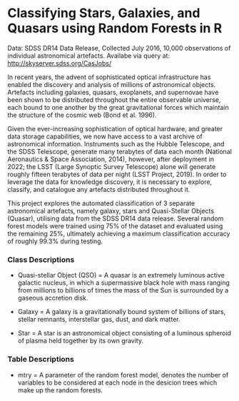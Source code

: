 # Classifying Stars, Galaxies, and Quasars using Random Forests in R

Data: SDSS DR14 Data Release, Collected July 2016, 10,000 observations of individual astronomical artefacts.
Availabe via query at: http://skyserver.sdss.org/CasJobs/

In recent years, the advent of sophisticated optical infrastructure has enabled the discovery and analysis of millions of astronomical objects. Artefacts including galaxies, quasars, exoplanets, and supernovae have been shown to be distributed throughout the entire observable universe, each bound to one another by the great gravitational forces which maintain the structure of the cosmic web (Bond et al. 1996).

  Given the ever-increasing sophistication of optical hardware, and greater data storage capabilities, we now have access to a vast archive of astronomical information. Instruments such as the Hubble Telescope, and the SDSS Telescope, generate many terabytes of data each month (National Aeronautics & Space Association, 2014), however, after deployment in 2022; the LSST (Large Synoptic Survey Telescope) alone will generate roughly fifteen terabytes of data per night (LSST Project, 2019). In order to leverage the data for knowledge discovery, it is necessary to explore, classify, and catalogue any artefacts distributed throughout it.

This project explores the automated classification of 3 separate astronomical artefacts, namely galaxy, stars and Quasi-Stellar Objects (Quasar), utilising data from the SDSS DR14 data release. Several random forest models were trained using 75% of the dataset and evaluated using the remaining 25%, ultimately achieving a maximum classification accuracy of roughly 99.3% during testing.

### Class Descriptions

  - Quasi-stellar Object (QSO) = A quasar is an extremely luminous active galactic nucleus, 
                                 in which a supermassive black hole with mass ranging from 
                                 millions to billions of times the mass of the Sun is surrounded 
                                 by a gaseous accretion disk.
                                 
  
  - Galaxy = A galaxy is a gravitationally bound system of billions of stars, 
             stellar remnants, interstellar gas, dust, and dark matter.
     
     
  - Star = A star is an astronomical object consisting of a 
           luminous spheroid of plasma held together by its 
           own gravity.
           
             
### Table Descriptions

  - mtry = A parameter of the random forest model, denotes
           the number of variables to be considered at each
           node in the desicion trees which make up the random
           forests.
           
  
